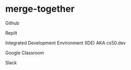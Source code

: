 # merge-together

Github

Repilt

Integrated Development Environment (IDE) AKA cs50.dev

Google Classroom

Slack
